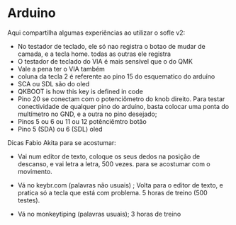 # Arduino

Aqui compartilha algumas experiências ao utilizar o sofle v2:

+ No testador de teclado, ele só nao registra o botao de mudar de camada, e a tecla home. todas as outras ele registra
+ O testador de teclado do VIA é mais sensível que o do QMK
+ Vale a pena ter o VIA também
+ coluna da tecla 2 é referente ao pino 15 do esquematico do arduíno
+ SCA ou SDL são do oled
+ QKBOOT is how this key is defined in code
+ Pino 20 se conectam com o potenciômetro do knob direito. Para testar conectividade de qualquer pino do arduíno, basta colocar uma ponta do multímetro no GND, e a outra no pino desejado;
+ Pinos 5 ou 6 ou 11 ou 12 potênciêmtro botão
+ Pino 5 (SDA) ou 6 (SDL) oled

Dicas Fabio Akita para se acostumar:

+ Vai num editor de texto, coloque os seus dedos na posição de descanso, e vai letra a letra, 500 vezes. para se acostumar com o movimento.

+ Vá no keybr.com (palavras não usuais) ; Volta para o editor de texto, e pratica só a tecla que está com problema. 5 horas de treino (500 testes).

+ Vá no monkeytiping (palavras usuais); 3 horas de treino
